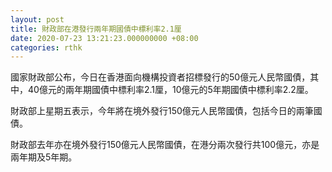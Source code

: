 ```yaml
---
layout: post
title: 財政部在港發行兩年期國債中標利率2.1厘
date: 2020-07-23 13:21:23.000000000 +08:00
categories: rthk
---
```


國家財政部公布，今日在香港面向機構投資者招標發行的50億元人民幣國債，其中，40億元的兩年期國債中標利率2.1厘，10億元的5年期國債中標利率2.2厘。

財政部上星期五表示，今年將在境外發行150億元人民幣國債，包括今日的兩筆國債。

財政部去年亦在境外發行150億元人民幣國債，在港分兩次發行共100億元，亦是兩年期及5年期。
